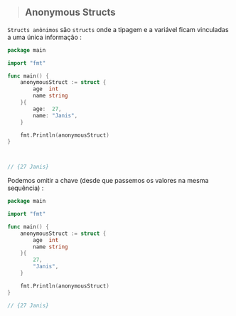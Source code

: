 > ## Anonymous Structs


`Structs anônimos` são `structs` onde a tipagem e a variável ficam vinculadas a uma única informação :



```go
package main

import "fmt"

func main() {
	anonymousStruct := struct {
		age  int
		name string
	}{
		age:  27,
		name: "Janis",
	}

	fmt.Println(anonymousStruct)
}



// {27 Janis}
```

Podemos omitir a chave (desde que passemos os valores na mesma sequência) : 


```go
package main

import "fmt"

func main() {
	anonymousStruct := struct {
		age  int
		name string
	}{
		27,
		"Janis",
	}

	fmt.Println(anonymousStruct)
}

// {27 Janis}
```